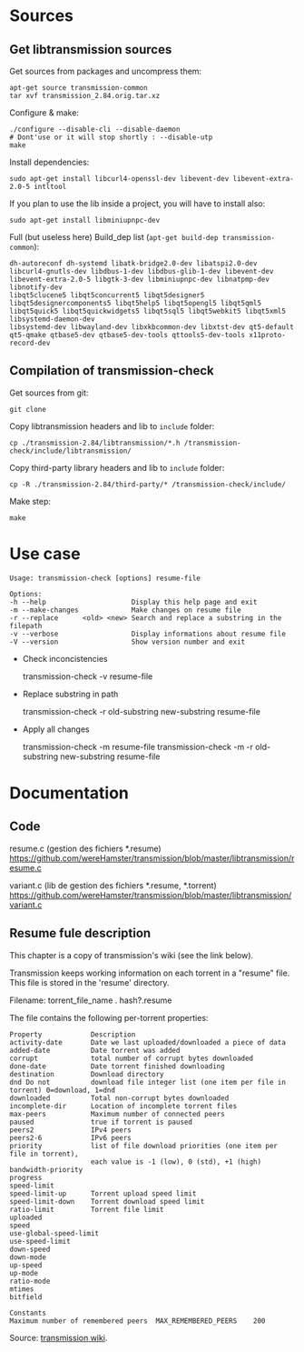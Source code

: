 

# Sources

## Get libtransmission sources

Get sources from packages and uncompress them:

    apt-get source transmission-common
    tar xvf transmission_2.84.orig.tar.xz

Configure & make:

    ./configure --disable-cli --disable-daemon
    # Dont'use or it will stop shortly : --disable-utp
    make

Install dependencies:

    sudo apt-get install libcurl4-openssl-dev libevent-dev libevent-extra-2.0-5 intltool

If you plan to use the lib inside a project, you will have to install also:

    sudo apt-get install libminiupnpc-dev


Full (but useless here) Build_dep list (`apt-get build-dep transmission-common`):

    dh-autoreconf dh-systemd libatk-bridge2.0-dev libatspi2.0-dev libcurl4-gnutls-dev libdbus-1-dev libdbus-glib-1-dev libevent-dev libevent-extra-2.0-5 libgtk-3-dev libminiupnpc-dev libnatpmp-dev libnotify-dev
    libqt5clucene5 libqt5concurrent5 libqt5designer5 libqt5designercomponents5 libqt5help5 libqt5opengl5 libqt5qml5 libqt5quick5 libqt5quickwidgets5 libqt5sql5 libqt5webkit5 libqt5xml5 libsystemd-daemon-dev
    libsystemd-dev libwayland-dev libxkbcommon-dev libxtst-dev qt5-default qt5-qmake qtbase5-dev qtbase5-dev-tools qttools5-dev-tools x11proto-record-dev


## Compilation of transmission-check

Get sources from git:

    git clone

Copy libtransmission headers and lib to `include` folder:

    cp ./transmission-2.84/libtransmission/*.h /transmission-check/include/libtransmission/

Copy third-party library headers and lib to `include` folder:

    cp -R ./transmission-2.84/third-party/* /transmission-check/include/


Make step:

    make


# Use case

    Usage: transmission-check [options] resume-file

    Options:
    -h --help                     Display this help page and exit
    -m --make-changes             Make changes on resume file
    -r --replace      <old> <new> Search and replace a substring in the filepath
    -v --verbose                  Display informations about resume file
    -V --version                  Show version number and exit


* Check inconcistencies

    transmission-check -v resume-file

* Replace substring in path

    transmission-check -r old-substring new-substring resume-file

* Apply all changes

    transmission-check -m resume-file
    transmission-check -m -r old-substring new-substring resume-file

    
# Documentation

## Code

resume.c (gestion des fichiers *.resume)
https://github.com/wereHamster/transmission/blob/master/libtransmission/resume.c

variant.c (lib de gestion des fichiers *.resume, *.torrent)
https://github.com/wereHamster/transmission/blob/master/libtransmission/variant.c


## Resume fule description

This chapter is a copy of transmission's wiki (see the link below).


Transmission keeps working information on each torrent in a "resume" file. This file is stored in the 'resume' directory.

Filename: torrent_file_name . hash?.resume

The file contains the following per-torrent properties:


    Property            Description
    activity-date       Date we last uploaded/downloaded a piece of data
    added-date          Date torrent was added
    corrupt             total number of corrupt bytes downloaded
    done-date           Date torrent finished downloading
    destination         Download directory
    dnd Do not          download file integer list (one item per file in torrent) 0=download, 1=dnd
    downloaded          Total non-corrupt bytes downloaded
    incomplete-dir      Location of incomplete torrent files
    max-peers           Maximum number of connected peers
    paused              true if torrent is paused
    peers2              IPv4 peers
    peers2-6            IPv6 peers
    priority            list of file download priorities (one item per file in torrent),
                        each value is -1 (low), 0 (std), +1 (high)
    bandwidth-priority
    progress
    speed-limit
    speed-limit-up      Torrent upload speed limit
    speed-limit-down    Torrent download speed limit
    ratio-limit         Torrent file limit
    uploaded
    speed
    use-global-speed-limit
    use-speed-limit
    down-speed
    down-mode
    up-speed
    up-mode
    ratio-mode
    mtimes
    bitfield

    Constants
    Maximum number of remembered peers  MAX_REMEMBERED_PEERS    200


Source: [transmission wiki](https://trac.transmissionbt.com/wiki/ResumeFile).
